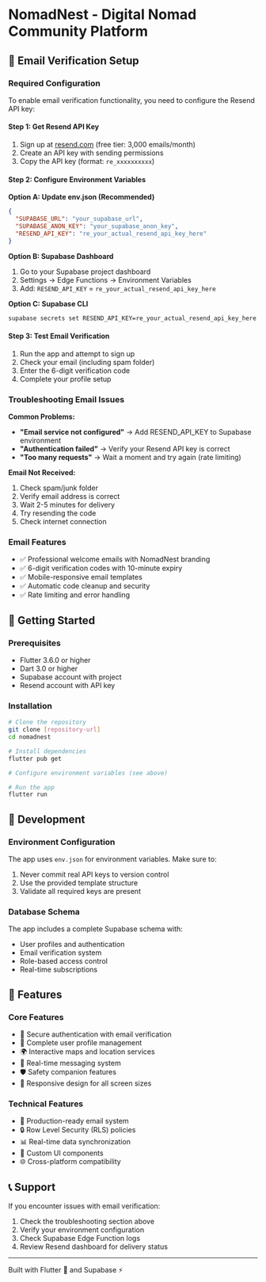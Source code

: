 # NomadNest - Digital Nomad Community Platform

## 📧 Email Verification Setup

### Required Configuration

To enable email verification functionality, you need to configure the Resend API key:

#### Step 1: Get Resend API Key
1. Sign up at [resend.com](https://resend.com) (free tier: 3,000 emails/month)
2. Create an API key with sending permissions
3. Copy the API key (format: `re_xxxxxxxxxx`)

#### Step 2: Configure Environment Variables

**Option A: Update env.json (Recommended)**
```json
{
  "SUPABASE_URL": "your_supabase_url",
  "SUPABASE_ANON_KEY": "your_supabase_anon_key", 
  "RESEND_API_KEY": "re_your_actual_resend_api_key_here"
}
```

**Option B: Supabase Dashboard**
1. Go to your Supabase project dashboard
2. Settings → Edge Functions → Environment Variables
3. Add: `RESEND_API_KEY` = `re_your_actual_resend_api_key_here`

**Option C: Supabase CLI**
```bash
supabase secrets set RESEND_API_KEY=re_your_actual_resend_api_key_here
```

#### Step 3: Test Email Verification
1. Run the app and attempt to sign up
2. Check your email (including spam folder)
3. Enter the 6-digit verification code
4. Complete your profile setup

### Troubleshooting Email Issues

**Common Problems:**
- **"Email service not configured"** → Add RESEND_API_KEY to Supabase environment
- **"Authentication failed"** → Verify your Resend API key is correct
- **"Too many requests"** → Wait a moment and try again (rate limiting)

**Email Not Received:**
1. Check spam/junk folder
2. Verify email address is correct
3. Wait 2-5 minutes for delivery
4. Try resending the code
5. Check internet connection

### Email Features
- ✅ Professional welcome emails with NomadNest branding
- ✅ 6-digit verification codes with 10-minute expiry
- ✅ Mobile-responsive email templates
- ✅ Automatic code cleanup and security
- ✅ Rate limiting and error handling

## 🚀 Getting Started

### Prerequisites
- Flutter 3.6.0 or higher
- Dart 3.0 or higher
- Supabase account with project
- Resend account with API key

### Installation
```bash
# Clone the repository
git clone [repository-url]
cd nomadnest

# Install dependencies
flutter pub get

# Configure environment variables (see above)

# Run the app
flutter run
```

## 🔧 Development

### Environment Configuration
The app uses `env.json` for environment variables. Make sure to:
1. Never commit real API keys to version control
2. Use the provided template structure
3. Validate all required keys are present

### Database Schema
The app includes a complete Supabase schema with:
- User profiles and authentication
- Email verification system
- Role-based access control
- Real-time subscriptions

## 📱 Features

### Core Features
- 🔐 Secure authentication with email verification
- 👤 Complete user profile management
- 🌍 Interactive maps and location services
- 💬 Real-time messaging system
- 🛡️ Safety companion features
- 📱 Responsive design for all screen sizes

### Technical Features
- 📧 Production-ready email system
- 🔒 Row Level Security (RLS) policies
- 📊 Real-time data synchronization
- 🎨 Custom UI components
- 🌐 Cross-platform compatibility

## 📞 Support

If you encounter issues with email verification:
1. Check the troubleshooting section above
2. Verify your environment configuration
3. Check Supabase Edge Function logs
4. Review Resend dashboard for delivery status

---

Built with Flutter 💙 and Supabase ⚡